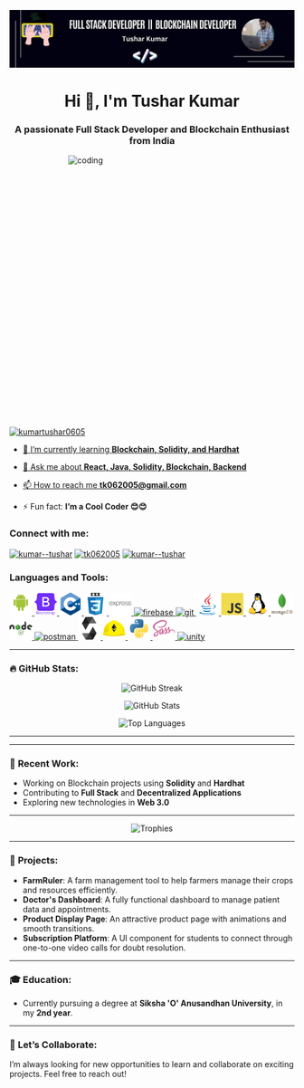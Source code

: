 ![Logo](https://github.com/kumartushar0605/Kumartushar0605/blob/main/Full%20stack%20developer%20(3).jpg)
<h1 align="center">Hi 👋, I'm Tushar Kumar</h1>
<h3 align="center">A passionate Full Stack Developer and Blockchain Enthusiast from India</h3>

<img align="right" alt="coding" width="400px" src="https://giphy.com/embed/bGgsc5mWoryfgKBx1u" width="480" height="480" style="" frameBorder="0" class="giphy-embed" allowFullScreen></iframe><p><a href="https://giphy.com/gifs/computador-gu-tecnology-bGgsc5mWoryfgKBx1u"/>

<p align="left"> <img src="https://komarev.com/ghpvc/?username=kumartushar0605&label=Profile%20views&color=0e75b6&style=flat" alt="kumartushar0605" /> </p>

- 🌱 I’m currently learning **Blockchain, Solidity, and Hardhat**
  
- 💬 Ask me about **React, Java, Solidity, Blockchain, Backend**

- 📫 How to reach me **tk062005@gmail.com**

- ⚡ Fun fact: **I’m a Cool Coder 😊😊**

<h3 align="left">Connect with me:</h3>
<p align="left">
<a href="https://linkedin.com/in/kumar--tushar" target="blank"><img align="center" src="https://raw.githubusercontent.com/rahuldkjain/github-profile-readme-generator/master/src/images/icons/Social/linked-in-alt.svg" alt="kumar--tushar" height="30" width="40" /></a>
<a href="https://www.hackerrank.com/tk062005" target="blank"><img align="center" src="https://raw.githubusercontent.com/rahuldkjain/github-profile-readme-generator/master/src/images/icons/Social/hackerrank.svg" alt="tk062005" height="30" width="40" /></a>
<a href="https://www.leetcode.com/kumar--tushar" target="blank"><img align="center" src="https://raw.githubusercontent.com/rahuldkjain/github-profile-readme-generator/master/src/images/icons/Social/leet-code.svg" alt="kumar--tushar" height="30" width="40" /></a>
</p>

<h3 align="left">Languages and Tools:</h3>
<p align="left"> 
  <a href="https://developer.android.com" target="_blank" rel="noreferrer"> 
    <img src="https://raw.githubusercontent.com/devicons/devicon/master/icons/android/android-original-wordmark.svg" alt="android" width="40" height="40"/> 
  </a> 
  <a href="https://getbootstrap.com" target="_blank" rel="noreferrer"> 
    <img src="https://raw.githubusercontent.com/devicons/devicon/master/icons/bootstrap/bootstrap-plain-wordmark.svg" alt="bootstrap" width="40" height="40"/> 
  </a> 
  <a href="https://www.w3schools.com/cpp/" target="_blank" rel="noreferrer"> 
    <img src="https://raw.githubusercontent.com/devicons/devicon/master/icons/cplusplus/cplusplus-original.svg" alt="cplusplus" width="40" height="40"/> 
  </a> 
  <a href="https://www.w3schools.com/css/" target="_blank" rel="noreferrer"> 
    <img src="https://raw.githubusercontent.com/devicons/devicon/master/icons/css3/css3-original-wordmark.svg" alt="css3" width="40" height="40"/> 
  </a> 
  <a href="https://expressjs.com" target="_blank" rel="noreferrer"> 
    <img src="https://raw.githubusercontent.com/devicons/devicon/master/icons/express/express-original-wordmark.svg" alt="express" width="40" height="40"/> 
  </a> 
  <a href="https://firebase.google.com/" target="_blank" rel="noreferrer"> 
    <img src="https://www.vectorlogo.zone/logos/firebase/firebase-icon.svg" alt="firebase" width="40" height="40"/> 
  </a> 
  <a href="https://git-scm.com/" target="_blank" rel="noreferrer"> 
    <img src="https://www.vectorlogo.zone/logos/git-scm/git-scm-icon.svg" alt="git" width="40" height="40"/> 
  </a> 
  <a href="https://www.java.com" target="_blank" rel="noreferrer"> 
    <img src="https://raw.githubusercontent.com/devicons/devicon/master/icons/java/java-original.svg" alt="java" width="40" height="40"/> 
  </a> 
  <a href="https://developer.mozilla.org/en-US/docs/Web/JavaScript" target="_blank" rel="noreferrer"> 
    <img src="https://raw.githubusercontent.com/devicons/devicon/master/icons/javascript/javascript-original.svg" alt="javascript" width="40" height="40"/> 
  </a> 
  <a href="https://www.linux.org/" target="_blank" rel="noreferrer"> 
    <img src="https://raw.githubusercontent.com/devicons/devicon/master/icons/linux/linux-original.svg" alt="linux" width="40" height="40"/> 
  </a> 
  <a href="https://www.mongodb.com/" target="_blank" rel="noreferrer"> 
    <img src="https://raw.githubusercontent.com/devicons/devicon/master/icons/mongodb/mongodb-original-wordmark.svg" alt="mongodb" width="40" height="40"/> 
  </a> 
  <a href="https://nodejs.org" target="_blank" rel="noreferrer"> 
    <img src="https://raw.githubusercontent.com/devicons/devicon/master/icons/nodejs/nodejs-original-wordmark.svg" alt="nodejs" width="40" height="40"/> 
  </a> 
  <a href="https://postman.com" target="_blank" rel="noreferrer"> 
    <img src="https://www.vectorlogo.zone/logos/getpostman/getpostman-icon.svg" alt="postman" width="40" height="40"/> 
  </a> 
  <a href="https://soliditylang.org/" target="_blank" rel="noreferrer"> 
    <img src="https://raw.githubusercontent.com/devicons/devicon/master/icons/solidity/solidity-original.svg" alt="solidity" width="40" height="40"/> 
  </a>
  <a href="https://hardhat.org/" target="_blank" rel="noreferrer"> 
    <img src="https://raw.githubusercontent.com/devicons/devicon/master/icons/hardhat/hardhat-original.svg" alt="hardhat" width="40" height="40"/> 
  </a>
   <a href="https://www.python.org" target="_blank" rel="noreferrer"> 
    <img src="https://raw.githubusercontent.com/devicons/devicon/master/icons/python/python-original.svg" alt="python" width="40" height="40"/> 
  </a>
   <a href="https://sass-lang.com" target="_blank" rel="noreferrer"> 
    <img src="https://raw.githubusercontent.com/devicons/devicon/master/icons/sass/sass-original.svg" alt="sass" width="40" height="40"/> 
  </a>
  <a href="https://unity.com/" target="_blank" rel="noreferrer"> 
    <img src="https://www.vectorlogo.zone/logos/unity3d/unity3d-icon.svg" alt="unity" width="40" height="40"/> 
  </a>
</p>

---

### 🔥 **GitHub Stats:**

<p align="center">
  <img src="https://github-readme-streak-stats.herokuapp.com/?user=kumartushar0605&theme=dark" alt="GitHub Streak" />
</p>
<p align="center">
  <img src="https://github-readme-stats.vercel.app/api?username=kumartushar0605&show_icons=true&theme=dark" alt="GitHub Stats" />
</p>
<p align="center">
  <img src="https://github-readme-stats.vercel.app/api/top-langs?username=kumartushar0605&layout=compact&theme=dark" alt="Top Languages" />
</p>

---

---

### 🎯 **Recent Work:**

- Working on Blockchain projects using **Solidity** and **Hardhat**
- Contributing to **Full Stack** and **Decentralized Applications**
- Exploring new technologies in **Web 3.0**

---

<p align="center">
  <img src="https://github-profile-trophy.vercel.app/?username=kumartushar0605&theme=dark&row=1&column=4" alt="Trophies" />
</p>

---

### 🌟 **Projects:**
- **FarmRuler**: A farm management tool to help farmers manage their crops and resources efficiently.
- **Doctor's Dashboard**: A fully functional dashboard to manage patient data and appointments.
- **Product Display Page**: An attractive product page with animations and smooth transitions.
- **Subscription Platform**: A UI component for students to connect through one-to-one video calls for doubt resolution.

---

### 🎓 **Education:**
- Currently pursuing a degree at **Siksha 'O' Anusandhan University**, in my **2nd year**.

---

### 🚀 **Let’s Collaborate:**
I’m always looking for new opportunities to learn and collaborate on exciting projects. Feel free to reach out!

